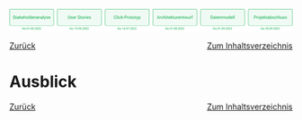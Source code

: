 ![Meilenstein 6: Projektabschluss bis zum 30.09.2022](./assets/progress-06.png)

<div style="display: flex; justify-content: space-between;">
  <a href="./projektabschluss">Zurück</a>
  <a href="./">Zum Inhaltsverzeichnis</a>
</div>


# Ausblick

<!-- TODO: Ausblick formulieren -->

<div style="display: flex; justify-content: space-between;">
  <a href="./projektabschluss">Zurück</a>
  <a href="./">Zum Inhaltsverzeichnis</a>
</div>
